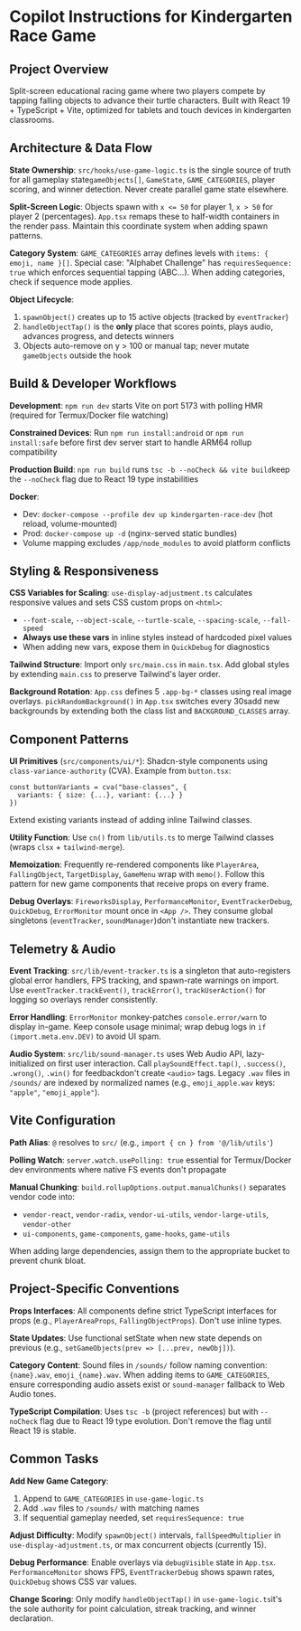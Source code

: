 ﻿# Copilot Instructions for Kindergarten Race Game

## Project Overview

Split-screen educational racing game where two players compete by tapping falling objects to advance their turtle characters. Built with React 19 + TypeScript + Vite, optimized for tablets and touch devices in kindergarten classrooms.

## Architecture & Data Flow

**State Ownership**: `src/hooks/use-game-logic.ts` is the single source of truth for all gameplay state`gameObjects[]`, `GameState`, `GAME_CATEGORIES`, player scoring, and winner detection. Never create parallel game state elsewhere.

**Split-Screen Logic**: Objects spawn with `x <= 50` for player 1, `x > 50` for player 2 (percentages). `App.tsx` remaps these to half-width containers in the render pass. Maintain this coordinate system when adding spawn patterns.

**Category System**: `GAME_CATEGORIES` array defines levels with `items: { emoji, name }[]`. Special case: "Alphabet Challenge" has `requiresSequence: true` which enforces sequential tapping (ABC...). When adding categories, check if sequence mode applies.

**Object Lifecycle**: 
1. `spawnObject()` creates up to 15 active objects (tracked by `eventTracker`)
2. `handleObjectTap()` is the **only** place that scores points, plays audio, advances progress, and detects winners
3. Objects auto-remove on y > 100 or manual tap; never mutate `gameObjects` outside the hook

## Build & Developer Workflows

**Development**: `npm run dev` starts Vite on port 5173 with polling HMR (required for Termux/Docker file watching)

**Constrained Devices**: Run `npm run install:android` or `npm run install:safe` before first dev server start to handle ARM64 rollup compatibility

**Production Build**: `npm run build` runs `tsc -b --noCheck && vite build`keep the `--noCheck` flag due to React 19 type instabilities

**Docker**:
- Dev: `docker-compose --profile dev up kindergarten-race-dev` (hot reload, volume-mounted)
- Prod: `docker-compose up -d` (nginx-served static bundles)
- Volume mapping excludes `/app/node_modules` to avoid platform conflicts

## Styling & Responsiveness

**CSS Variables for Scaling**: `use-display-adjustment.ts` calculates responsive values and sets CSS custom props on `<html>`:
- `--font-scale`, `--object-scale`, `--turtle-scale`, `--spacing-scale`, `--fall-speed`
- **Always use these vars** in inline styles instead of hardcoded pixel values
- When adding new vars, expose them in `QuickDebug` for diagnostics

**Tailwind Structure**: Import only `src/main.css` in `main.tsx`. Add global styles by extending `main.css` to preserve Tailwind's layer order.

**Background Rotation**: `App.css` defines 5 `.app-bg-*` classes using real image overlays. `pickRandomBackground()` in `App.tsx` switches every 30sadd new backgrounds by extending both the class list and `BACKGROUND_CLASSES` array.

## Component Patterns

**UI Primitives** (`src/components/ui/*`): Shadcn-style components using `class-variance-authority` (CVA). Example from `button.tsx`:
```tsx
const buttonVariants = cva("base-classes", {
  variants: { size: {...}, variant: {...} }
})
```
Extend existing variants instead of adding inline Tailwind classes.

**Utility Function**: Use `cn()` from `lib/utils.ts` to merge Tailwind classes (wraps `clsx` + `tailwind-merge`).

**Memoization**: Frequently re-rendered components like `PlayerArea`, `FallingObject`, `TargetDisplay`, `GameMenu` wrap with `memo()`. Follow this pattern for new game components that receive props on every frame.

**Debug Overlays**: `FireworksDisplay`, `PerformanceMonitor`, `EventTrackerDebug`, `QuickDebug`, `ErrorMonitor` mount once in `<App />`. They consume global singletons (`eventTracker`, `soundManager`)don't instantiate new trackers.

## Telemetry & Audio

**Event Tracking**: `src/lib/event-tracker.ts` is a singleton that auto-registers global error handlers, FPS tracking, and spawn-rate warnings on import. Use `eventTracker.trackEvent()`, `trackError()`, `trackUserAction()` for logging so overlays render consistently.

**Error Handling**: `ErrorMonitor` monkey-patches `console.error/warn` to display in-game. Keep console usage minimal; wrap debug logs in `if (import.meta.env.DEV)` to avoid UI spam.

**Audio System**: `src/lib/sound-manager.ts` uses Web Audio API, lazy-initialized on first user interaction. Call `playSoundEffect.tap()`, `.success()`, `.wrong()`, `.win()` for feedbackdon't create `<audio>` tags. Legacy `.wav` files in `/sounds/` are indexed by normalized names (e.g., `emoji_apple.wav`  keys: `"apple"`, `"emoji_apple"`).

## Vite Configuration

**Path Alias**: `@` resolves to `src/` (e.g., `import { cn } from '@/lib/utils'`)

**Polling Watch**: `server.watch.usePolling: true` essential for Termux/Docker dev environments where native FS events don't propagate

**Manual Chunking**: `build.rollupOptions.output.manualChunks()` separates vendor code into:
- `vendor-react`, `vendor-radix`, `vendor-ui-utils`, `vendor-large-utils`, `vendor-other`
- `ui-components`, `game-components`, `game-hooks`, `game-utils`

When adding large dependencies, assign them to the appropriate bucket to prevent chunk bloat.

## Project-Specific Conventions

**Props Interfaces**: All components define strict TypeScript interfaces for props (e.g., `PlayerAreaProps`, `FallingObjectProps`). Don't use inline types.

**State Updates**: Use functional setState when new state depends on previous (e.g., `setGameObjects(prev => [...prev, newObj])`).

**Category Content**: Sound files in `/sounds/` follow naming convention: `{name}.wav`, `emoji_{name}.wav`. When adding items to `GAME_CATEGORIES`, ensure corresponding audio assets exist or `sound-manager` fallback to Web Audio tones.

**TypeScript Compilation**: Uses `tsc -b` (project references) but with `--noCheck` flag due to React 19 type evolution. Don't remove the flag until React 19 is stable.

## Common Tasks

**Add New Game Category**: 
1. Append to `GAME_CATEGORIES` in `use-game-logic.ts`
2. Add `.wav` files to `/sounds/` with matching names
3. If sequential gameplay needed, set `requiresSequence: true`

**Adjust Difficulty**: Modify `spawnObject()` intervals, `fallSpeedMultiplier` in `use-display-adjustment.ts`, or max concurrent objects (currently 15).

**Debug Performance**: Enable overlays via `debugVisible` state in `App.tsx`. `PerformanceMonitor` shows FPS, `EventTrackerDebug` shows spawn rates, `QuickDebug` shows CSS var values.

**Change Scoring**: Only modify `handleObjectTap()` in `use-game-logic.ts`it's the sole authority for point calculation, streak tracking, and winner declaration.
